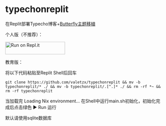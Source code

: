 # typechonreplit
在Replit部署Typecho博客+[Butterfly主题移植](https://blog.wehaox.com/archives/typecho-butterfly.html#cl-3 )

个人版（不推荐）：

<a href="https://repl.it/github/valetzx/typechonreplit">
  <img alt="Run on Repl.it" src="https://repl.it/badge/github/valetzx/typechonreplit" style="height: 40px; width: 190px;" />
</a>

教育版：

将以下代码粘贴至Replit Shell后回车

`git clone https://github.com/valetzx/typechonreplit && mv -b typechonreplit/* ./ && mv -b typechonreplit/.[^.]* ./ && rm -rf *~ && rm -rf typechonreplit`

当加载完 Loading Nix environment... 在Shell中运行main.sh初始化，初始化完成后点击绿色 ▶ Run 运行

默认请使用sqlite数据库

